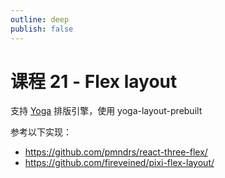```yaml
---
outline: deep
publish: false
---
```


# 课程 21 - Flex layout

支持 [Yoga] 排版引擎，使用 yoga-layout-prebuilt

参考以下实现：

-   <https://github.com/pmndrs/react-three-flex/>
-   <https://github.com/fireveined/pixi-flex-layout/>

[Yoga]: https://yogalayout.com/
